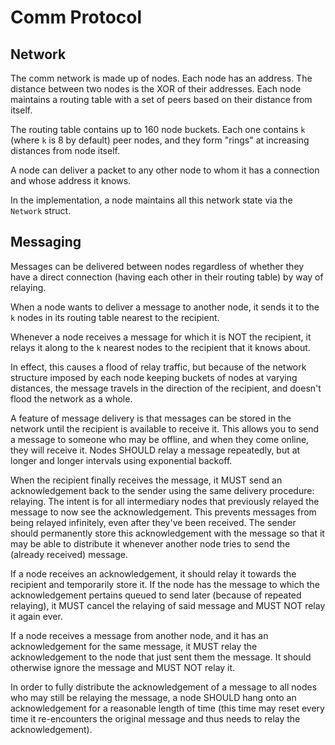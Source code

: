 # Comm Protocol

## Network

The comm network is made up of nodes. Each node has an address. The distance
between two nodes is the XOR of their addresses. Each node maintains a routing
table with a set of peers based on their distance from itself.

The routing table contains up to 160 node buckets. Each one contains `k` (where
`k` is 8 by default) peer nodes, and they form "rings" at increasing distances
from node itself.

A node can deliver a packet to any other node to whom it has a connection and
whose address it knows.

In the implementation, a node maintains all this network state via the
`Network` struct.

## Messaging

Messages can be delivered between nodes regardless of whether they have a direct
connection (having each other in their routing table) by way of relaying.

When a node wants to deliver a message to another node, it sends it to the `k`
nodes in its routing table nearest to the recipient.

Whenever a node receives a message for which it is NOT the recipient, it relays
it along to the `k` nearest nodes to the recipient that it knows about.

In effect, this causes a flood of relay traffic, but because of the network
structure imposed by each node keeping buckets of nodes at varying distances,
the message travels in the direction of the recipient, and doesn't flood the
network as a whole.

A feature of message delivery is that messages can be stored in the network
until the recipient is available to receive it. This allows you to send a
message to someone who may be offline, and when they come online, they will
receive it. Nodes SHOULD relay a message repeatedly, but at longer and longer
intervals using exponential backoff.

When the recipient finally receives the message, it MUST send an
acknowledgement back to the sender using the same delivery procedure: relaying.
The intent is for all intermediary nodes that previously relayed the message to
now see the acknowledgement. This prevents messages from being relayed
infinitely, even after they've been received. The sender should permanently
store this acknowledgement with the message so that it may be able to
distribute it whenever another node tries to send the (already received)
message.

If a node receives an acknowledgement, it should relay it towards the recipient
and temporarily store it. If the node has the message to which the
acknowledgement pertains queued to send later (because of repeated relaying),
it MUST cancel the relaying of said message and MUST NOT relay it again ever.

If a node receives a message from another node, and it has an acknowledgement
for the same message, it MUST relay the acknowledgement to the node that just
sent them the message. It should otherwise ignore the message and MUST NOT
relay it.

In order to fully distribute the acknowledgement of a message to all nodes who
may still be relaying the message, a node SHOULD hang onto an acknowledgement
for a reasonable length of time (this time may reset every time it
re-encounters the original message and thus needs to relay the acknowledgement).
